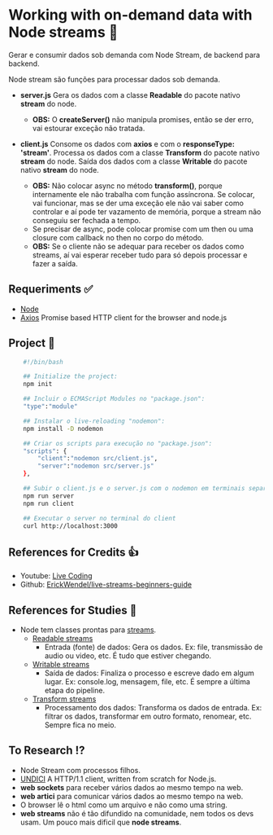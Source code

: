 # Working with on-demand data with Node streams 🚀

Gerar e consumir dados sob demanda com Node Stream, de backend para backend.

Node stream são funções para processar dados sob demanda.

- **server.js**
Gera os dados com a classe **Readable** do pacote nativo **stream** do node.
  - **OBS:** O **createServer()** não manipula promises, então se der erro, vai estourar exceção não tratada.

- **client.js**
Consome os dados com **axios** e com o **responseType: 'stream'**.
Processa os dados com a classe **Transform** do pacote nativo **stream** do node.
Saída dos dados com a classe **Writable** do pacote nativo **stream** do node.
  - **OBS:** Não colocar async no método **transform()**, porque internamente ele não trabalha com função assíncrona. Se colocar, vai funcionar, mas se der uma exceção ele não vai saber como controlar e aí pode ter vazamento de memória, porque a stream não conseguiu ser fechada a tempo.
  - Se precisar de async, pode colocar promise com um then ou uma closure com callback no then no corpo do método.
  - **OBS:** Se o cliente não se adequar para receber os dados como streams, aí vai esperar receber tudo para só depois processar e fazer a saída.

## Requeriments ✅

- [Node](https://nodejs.org)
- [Axios](https://axios-http.com)
Promise based HTTP client for the browser and node.js

## Project 🚧

```bash
    #!/bin/bash

    ## Initialize the project:
    npm init

    ## Incluir o ECMAScript Modules no "package.json":
    "type":"module"

    ## Instalar o live-reloading "nodemon":
    npm install -D nodemon

    ## Criar os scripts para execução no "package.json":
    "scripts": {
        "client":"nodemon src/client.js",
        "server":"nodemon src/server.js"
    },

    ## Subir o client.js e o server.js com o nodemon em terminais separados
    npm run server
    npm run client

    ## Executar o server no terminal do client
    curl http://localhost:3000
```

## References for Credits 👍

- Youtube: [Live Coding](https://www.youtube.com/watch?v=r-33Hhbvr1M)
- Github: [ErickWendel/live-streams-beginners-guide](https://github.com/ErickWendel/live-streams-beginners-guide)

## References for Studies 📖

- Node tem classes prontas para [streams](https://nodejs.org/dist/latest-v17.x/docs/api/stream.html).
  - [Readable streams](https://nodejs.org/dist/latest-v17.x/docs/api/stream.html#readable-streams)
    - Entrada (fonte) de dados: Gera os dados.
    Ex: file, transmissão de audio ou video, etc.
    É tudo que estiver chegando.
  - [Writable streams](https://nodejs.org/dist/latest-v17.x/docs/api/stream.html#writable-streams)
    - Saída de dados: Finaliza o processo e escreve dado em algum lugar.
    Ex: console.log, mensagem, file, etc.
    É sempre a última etapa do pipeline.
  - [Transform streams](https://nodejs.org/dist/latest-v17.x/docs/api/stream.html#duplex-and-transform-streams)
    - Processamento dos dados: Transforma os dados de entrada.
    Ex: filtrar os dados, transformar em outro formato, renomear, etc.
    Sempre fica no meio.

## To Research ⁉️

- Node Stream com processos filhos.
- [UNDICI](https://undici.nodejs.org)
A HTTP/1.1 client, written from scratch for Node.js.
- **web sockets** para receber vários dados ao mesmo tempo na web.
- **web artici** para comunicar vários dados ao mesmo tempo na web.
- O browser lê o html como um arquivo e não como uma string.
- **web streams** não é tão difundido na comunidade, nem todos os devs usam.
Um pouco mais dificil que **node streams**.
